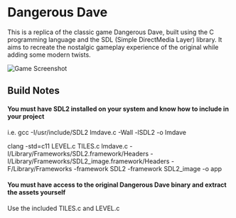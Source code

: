 # Dangerous Dave
This is a replica of the classic game Dangerous Dave, built using the C programming language and the SDL (Simple DirectMedia Layer) library. It aims to recreate the nostalgic gameplay experience of the original while adding some modern twists.

![Game Screenshot](images/a.png)


## Build Notes

#### You must have SDL2 installed on your system and know how to include in your project
i.e. gcc -I/usr/include/SDL2 lmdave.c -Wall -lSDL2 -o lmdave

clang -std=c11 LEVEL.c TILES.c lmdave.c -I/Library/Frameworks/SDL2.framework/Headers -I/Library/Frameworks/SDL2_image.framework/Headers -F/Library/Frameworks -framework SDL2 -framework SDL2_image -o app


#### You must have access to the original Dangerous Dave binary and extract the assets yourself
Use the included TILES.c and LEVEL.c
